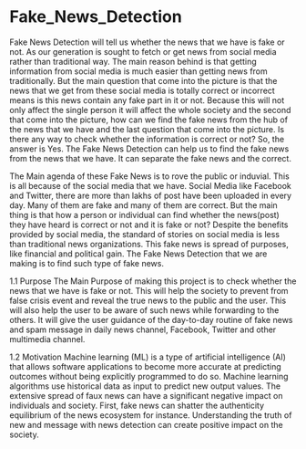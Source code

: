 # Fake_News_Detection
Fake News Detection will tell us whether the news that we have is fake or not. As our generation is sought to fetch or get news from social media rather than traditional way. The main reason behind is that getting information from social media is much easier than getting news from traditionally. But the main question that come into the picture is that the news that we get from these social media is totally correct or incorrect means is this news contain any fake part in it or not. Because this will not only affect the single person it will affect the whole society and the second that come into the picture, how can we find the fake news from the hub of the news that we have and the last question that come into the picture. Is there any way to check whether the information is correct or not? So, the answer is Yes. The Fake News Detection can help us to find the fake news from the news that we have. It can separate the fake news and the correct.

 




The Main agenda of these Fake News is to rove the public or induvial. This is all because of the
social media that we have. Social Media like Facebook and Twitter, there are more than lakhs of post have been uploaded in every day. Many of them are fake and many of them are correct. But the main thing is that how a person or individual can find whether the news(post) they have heard is correct or not and it is fake or not? Despite the benefits provided by social media, the standard of stories on social media is less than traditional news organizations. This fake news is spread of purposes, like financial and political gain. The Fake News Detection that we are making is to find such type of fake news.


 

1.1	Purpose
The Main Purpose of making this project is to check whether the news that we have is fake or not. This will help the society to prevent from false crisis event and reveal the true news to the public and the user. This will also help the user to be aware of such news while forwarding to the others. It will give the user guidance of the day-to-day routine of fake news and spam message in daily news channel, Facebook, Twitter and other multimedia channel.



1.2	Motivation
Machine learning (ML) is a type of artificial intelligence (AI) that allows software applications to become more accurate at predicting outcomes without being explicitly programmed to do so. Machine learning algorithms use historical data as input to predict new output values. The extensive spread of faux news can have a significant negative impact on individuals and society.  First, fake news can shatter the authenticity equilibrium  of  the  news ecosystem  for instance. Understanding the truth of new and message with news detection can create positive impact on the society. 

